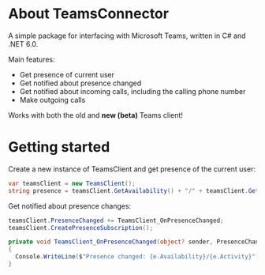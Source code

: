 # About TeamsConnector
A simple package for interfacing with Microsoft Teams, written in C# and .NET 6.0.

Main features:
- Get presence of current user
- Get notified about presence changed
- Get notified about incoming calls, including the calling phone number
- Make outgoing calls

Works with both the old and **new (beta)** Teams client!


# Getting started

Create a new instance of TeamsClient and get presence of the current user:

```csharp
var teamsClient = new TeamsClient();
string presence = teamsClient.GetAvailability() + "/" + teamsClient.GetActivity();
```

Get notified about presence changes:

```csharp
teamsClient.PresenceChanged += TeamsClient_OnPresenceChanged;
teamsClient.CreatePresenceSubscription();
```

```csharp
private void TeamsClient_OnPresenceChanged(object? sender, PresenceChangedEventArgs e)
{
  Console.WriteLine($"Presence changed: {e.Availability}/{e.Activity}");
}
```
